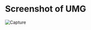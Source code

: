 # Screenshot of UMG

![Capture](https://github.com/rcyerg/EnumAnimalKingdom/assets/162353590/d150653e-fdba-4b0d-85bc-16c67626b2a7)
